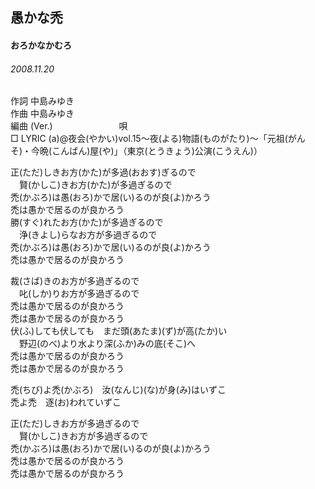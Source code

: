 ## 愚かな禿
#### おろかなかむろ
###### 2008.11.20


作詞     中島みゆき　　　　　   
作曲      中島みゆき  　　　   
編曲 (Ver.) 　　　　　　　
唄     　     
□ LYRIC (a)@夜会(やかい)vol.15～夜(よる)物語(ものがたり)～「元祖(がんそ)・今晩(こんばん)屋(や)」（東京(とうきょう)公演(こうえん)）   
   
正(ただ)しきお方(かた)が多過(おおす)ぎるので   
　賢(かしこ)きお方(かた)が多過ぎるので   
禿(かぶろ)は愚(おろ)かで居(い)るのが良(よ)かろう   
禿は愚かで居るのが良かろう   
勝(すぐ)れたお方(かた)が多過ぎるので   
　浄(きよし)らなお方が多過ぎるので   
禿(かぶろ)は愚(おろ)かで居(い)るのが良(よ)かろう   
禿は愚かで居るのが良かろう   
   
裁(さば)きのお方が多過ぎるので   
　叱(しか)りお方が多過ぎるので   
禿は愚かで居るのが良かろう   
禿は愚かで居るのが良かろう   
伏(ふ)しても伏しても　まだ頭(あたま)(ず)が高(たか)い   
　野辺(のべ)より水より深(ふか)みの底(そこ)へ   
禿は愚かで居るのが良かろう   
禿は愚かで居るのが良かろう   
   
禿(ちび)よ禿(かぶろ)　汝(なんじ)(な)が身(み)はいずこ   
禿よ禿　逐(お)われていずこ   
   
正(ただ)しきお方が多過ぎるので   
　賢(かしこ)きお方が多過ぎるので   
禿(かぶろ)は愚(おろ)かで居(い)るのが良(よ)かろう   
禿は愚かで居るのが良かろう   
禿は愚かで居るのが良かろう   